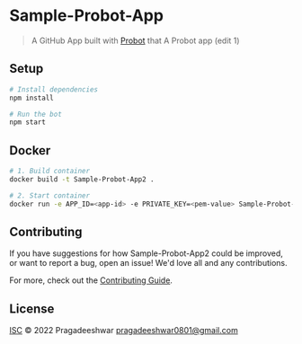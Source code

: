 # Sample-Probot-App

> A GitHub App built with [Probot](https://github.com/probot/probot) that A Probot app (edit 1)

## Setup

```sh
# Install dependencies
npm install

# Run the bot
npm start
```

## Docker

```sh
# 1. Build container
docker build -t Sample-Probot-App2 .

# 2. Start container
docker run -e APP_ID=<app-id> -e PRIVATE_KEY=<pem-value> Sample-Probot-App2
```

## Contributing

If you have suggestions for how Sample-Probot-App2 could be improved, or want to report a bug, open an issue! We'd love all and any contributions.

For more, check out the [Contributing Guide](CONTRIBUTING.md).

## License

[ISC](LICENSE) © 2022 Pragadeeshwar <pragadeeshwar0801@gmail.com>
